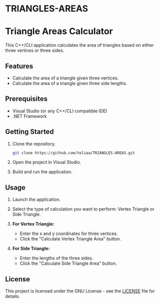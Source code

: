 # TRIANGLES-AREAS
# Triangle Areas Calculator

This C++/CLI application calculates the area of triangles based on either three vertices or three sides.

## Features

- Calculate the area of a triangle given three vertices.
- Calculate the area of a triangle given three side lengths.

## Prerequisites

- Visual Studio (or any C++/CLI compatible IDE)
- .NET Framework

## Getting Started

1. Clone the repository.
    ```sh
    git clone https://github.com/toliaa/TRIANGLES-AREAS.git
    ```

2. Open the project in Visual Studio.

3. Build and run the application.

## Usage

1. Launch the application.

2. Select the type of calculation you want to perform: Vertex Triangle or Side Triangle.

3. **For Vertex Triangle:**
   - Enter the x and y coordinates for three vertices.
   - Click the "Calculate Vertex Triangle Area" button.

4. **For Side Triangle:**
   - Enter the lengths of the three sides.
   - Click the "Calculate Side Triangle Area" button.


## License

This project is licensed under the GNU License - see the [LICENSE](LICENSE) file for details.
